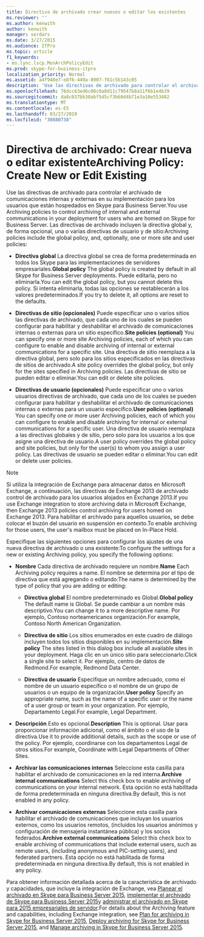 ```yaml
---
title: Directiva de archivado crear nuevos o editar los existentes
ms.reviewer: ''
ms.author: kenwith
author: kenwith
manager: serdars
ms.date: 3/27/2015
ms.audience: ITPro
ms.topic: article
f1_keywords:
- ms.lync.lscp.MonArchPolicyEdit
ms.prod: skype-for-business-itpro
localization_priority: Normal
ms.assetid: a4f948e7-e8f6-449a-8907-f61c5b143c05
description: 'Use las directivas de archivado para controlar el archivado de comunicaciones internas y externas en su implementación para los usuarios que están hospedados en Skype para Business Server. Las directivas de archivado incluyen la directiva global y, de forma opcional, una o varias directivas de usuario y de sitio:'
ms.openlocfilehash: 76dcc63ed6c08c0a8d11c79547b8a11f6b1e4b39
ms.sourcegitcommit: da8c037bb30abf5d5cf3b60d4b71e3a10e553402
ms.translationtype: MT
ms.contentlocale: es-ES
ms.lasthandoff: 03/27/2019
ms.locfileid: "30880738"
---
```

# <a name="archiving-policy-create-new-or-edit-existing"></a><span data-ttu-id="e0082-104">Directiva de archivado: Crear nueva o editar existente</span><span class="sxs-lookup"><span data-stu-id="e0082-104">Archiving Policy: Create New or Edit Existing</span></span>
 
<span data-ttu-id="e0082-105">Use las directivas de archivado para controlar el archivado de comunicaciones internas y externas en su implementación para los usuarios que están hospedados en Skype para Business Server.</span><span class="sxs-lookup"><span data-stu-id="e0082-105">You use Archiving policies to control archiving of internal and external communications in your deployment for users who are homed on Skype for Business Server.</span></span> <span data-ttu-id="e0082-106">Las directivas de archivado incluyen la directiva global y, de forma opcional, una o varias directivas de usuario y de sitio:</span><span class="sxs-lookup"><span data-stu-id="e0082-106">Archiving policies include the global policy, and, optionally, one or more site and user policies:</span></span>
  
- <span data-ttu-id="e0082-107">**Directiva global** La directiva global se crea de forma predeterminada en todos los Skype para las implementaciones de servidores empresariales.</span><span class="sxs-lookup"><span data-stu-id="e0082-107">**Global policy** The global policy is created by default in all Skype for Business Server deployments.</span></span> <span data-ttu-id="e0082-108">Puede editarla, pero no eliminarla.</span><span class="sxs-lookup"><span data-stu-id="e0082-108">You can edit the global policy, but you cannot delete this policy.</span></span> <span data-ttu-id="e0082-109">Si intenta eliminarla, todas las opciones se restablecerán a los valores predeterminados.</span><span class="sxs-lookup"><span data-stu-id="e0082-109">If you try to delete it, all options are reset to the defaults.</span></span>
    
- <span data-ttu-id="e0082-110">**Directivas de sitio (opcionales)** Puede especificar uno o varios sitios las directivas de archivado, que cada uno de los cuales se pueden configurar para habilitar y deshabilitar el archivado de comunicaciones internas o externas para un sitio específico.</span><span class="sxs-lookup"><span data-stu-id="e0082-110">**Site policies (optional)** You can specify one or more site Archiving policies, each of which you can configure to enable and disable archiving of internal or external communications for a specific site.</span></span> <span data-ttu-id="e0082-111">Una directiva de sitio reemplaza a la directiva global, pero solo para los sitios especificados en las directivas de sitios de archivado.</span><span class="sxs-lookup"><span data-stu-id="e0082-111">A site policy overrides the global policy, but only for the sites specified in Archiving policies.</span></span> <span data-ttu-id="e0082-112">Las directivas de sitio se pueden editar o eliminar.</span><span class="sxs-lookup"><span data-stu-id="e0082-112">You can edit or delete site policies.</span></span>
    
- <span data-ttu-id="e0082-113">**Directivas de usuario (opcionales)** Puede especificar uno o varios usuarios directivas de archivado, que cada uno de los cuales se pueden configurar para habilitar y deshabilitar el archivado de comunicaciones internas o externas para un usuario específico.</span><span class="sxs-lookup"><span data-stu-id="e0082-113">**User policies (optional)** You can specify one or more user Archiving policies, each of which you can configure to enable and disable archiving for internal or external communications for a specific user.</span></span> <span data-ttu-id="e0082-114">Una directiva de usuario reemplaza a las directivas globales y de sitio, pero solo para los usuarios a los que asigne una directiva de usuario.</span><span class="sxs-lookup"><span data-stu-id="e0082-114">A user policy overrides the global policy and site policies, but only for the user(s) to whom you assign a user policy.</span></span> <span data-ttu-id="e0082-115">Las directivas de usuario se pueden editar o eliminar.</span><span class="sxs-lookup"><span data-stu-id="e0082-115">You can edit or delete user policies.</span></span>
    
> [!NOTE]
> <span data-ttu-id="e0082-116">Si utiliza la integración de Exchange para almacenar datos en Microsoft Exchange, a continuación, las directivas de Exchange 2013 de archivado control de archivado para los usuarios alojados en Exchange 2013.</span><span class="sxs-lookup"><span data-stu-id="e0082-116">If you use Exchange integration to store archiving data in Microsoft Exchange, then Exchange 2013 policies control archiving for users homed on Exchange 2013.</span></span> <span data-ttu-id="e0082-117">Para habilitar el archivado para aquellos usuarios, se debe colocar el buzón del usuario en suspensión en contexto.</span><span class="sxs-lookup"><span data-stu-id="e0082-117">To enable archiving for those users, the user's mailbox must be placed on In-Place Hold.</span></span> 
  
<span data-ttu-id="e0082-118">Especifique las siguientes opciones para configurar los ajustes de una nueva directiva de archivado o una existente:</span><span class="sxs-lookup"><span data-stu-id="e0082-118">To configure the settings for a new or existing Archiving policy, you specify the following options:</span></span>
- <span data-ttu-id="e0082-119">**Nombre** Cada directiva de archivado requiere un nombre.</span><span class="sxs-lookup"><span data-stu-id="e0082-119">**Name** Each Archiving policy requires a name.</span></span> <span data-ttu-id="e0082-120">El nombre se determina por el tipo de directiva que está agregando o editando:</span><span class="sxs-lookup"><span data-stu-id="e0082-120">The name is determined by the type of policy that you are adding or editing:</span></span>
    
  - <span data-ttu-id="e0082-121">**Directiva global** El nombre predeterminado es Global.</span><span class="sxs-lookup"><span data-stu-id="e0082-121">**Global policy** The default name is Global.</span></span> <span data-ttu-id="e0082-122">Se puede cambiar a un nombre más descriptivo.</span><span class="sxs-lookup"><span data-stu-id="e0082-122">You can change it to a more descriptive name.</span></span> <span data-ttu-id="e0082-123">Por ejemplo, Contoso norteamericanos organización.</span><span class="sxs-lookup"><span data-stu-id="e0082-123">For example, Contoso North American Organization.</span></span>
    
  - <span data-ttu-id="e0082-124">**Directiva de sitio** Los sitios enumerados en este cuadro de diálogo incluyen todos los sitios disponibles en su implementación.</span><span class="sxs-lookup"><span data-stu-id="e0082-124">**Site policy** The sites listed in this dialog box include all available sites in your deployment.</span></span> <span data-ttu-id="e0082-125">Haga clic en un único sitio para seleccionarlo.</span><span class="sxs-lookup"><span data-stu-id="e0082-125">Click a single site to select it.</span></span> <span data-ttu-id="e0082-126">Por ejemplo, centro de datos de Redmond.</span><span class="sxs-lookup"><span data-stu-id="e0082-126">For example, Redmond Data Center.</span></span>
    
  - <span data-ttu-id="e0082-127">**Directiva de usuario** Especifique un nombre adecuado, como el nombre de un usuario específico o el nombre de un grupo de usuarios o un equipo de la organización.</span><span class="sxs-lookup"><span data-stu-id="e0082-127">**User policy** Specify an appropriate name, such as the name of a specific user or the name of a user group or team in your organization.</span></span> <span data-ttu-id="e0082-128">Por ejemplo, Departamento Legal.</span><span class="sxs-lookup"><span data-stu-id="e0082-128">For example, Legal Department.</span></span>
    
- <span data-ttu-id="e0082-129">**Descripción** Esto es opcional.</span><span class="sxs-lookup"><span data-stu-id="e0082-129">**Description** This is optional.</span></span> <span data-ttu-id="e0082-130">Usar para proporcionar información adicional, como el ámbito o el uso de la directiva.</span><span class="sxs-lookup"><span data-stu-id="e0082-130">Use it to provide additional details, such as the scope or use of the policy.</span></span> <span data-ttu-id="e0082-131">Por ejemplo, coordinarse con los departamentos Legal de otros sitios.</span><span class="sxs-lookup"><span data-stu-id="e0082-131">For example, Coordinate with Legal Departments of Other Sites.</span></span>
    
- <span data-ttu-id="e0082-132">**Archivar las comunicaciones internas** Seleccione esta casilla para habilitar el archivado de comunicaciones en la red interna.</span><span class="sxs-lookup"><span data-stu-id="e0082-132">**Archive internal communications** Select this check box to enable archiving of communications on your internal network.</span></span> <span data-ttu-id="e0082-133">Esta opción no está habilitada de forma predeterminada en ninguna directiva.</span><span class="sxs-lookup"><span data-stu-id="e0082-133">By default, this is not enabled in any policy.</span></span>
    
- <span data-ttu-id="e0082-134">**Archivar comunicaciones externas** Seleccione esta casilla para habilitar el archivado de comunicaciones que incluyan los usuarios externos, como los usuarios remotos, (incluidos los usuarios anónimos y configuración de mensajería instantánea pública) y los socios federados.</span><span class="sxs-lookup"><span data-stu-id="e0082-134">**Archive external communications** Select this check box to enable archiving of communications that include external users, such as remote users, (including anonymous and PIC-setting users), and federated partners.</span></span> <span data-ttu-id="e0082-135">Esta opción no está habilitada de forma predeterminada en ninguna directiva.</span><span class="sxs-lookup"><span data-stu-id="e0082-135">By default, this is not enabled in any policy.</span></span>
    
<span data-ttu-id="e0082-136">Para obtener información detallada acerca de la característica de archivado y capacidades, que incluye la integración de Exchange, vea [Planear el archivado en Skype para Business Server 2015](../../plan-your-deployment/archiving/archiving.md), [implementar el archivado de Skype para Business Server 2015](../../deploy/deploy-archiving/deploy-archiving.md)y [administrar el archivado en Skype para 2015 empresariales de servidor](../../manage/archiving/archiving.md).</span><span class="sxs-lookup"><span data-stu-id="e0082-136">For details about the Archiving feature and capabilities, including Exchange integration, see [Plan for archiving in Skype for Business Server 2015](../../plan-your-deployment/archiving/archiving.md), [Deploy archiving for Skype for Business Server 2015](../../deploy/deploy-archiving/deploy-archiving.md), and [Manage archiving in Skype for Business Server 2015](../../manage/archiving/archiving.md).</span></span>

